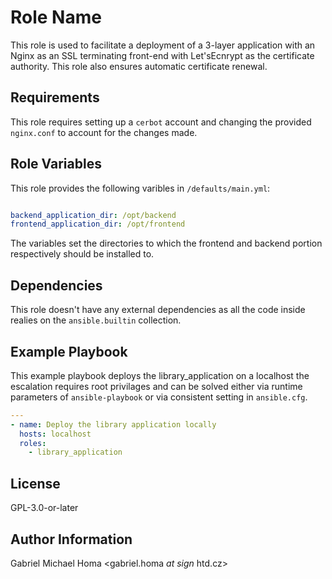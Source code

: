 Role Name
=========

This role is used to facilitate a deployment of a 3-layer application with an
Nginx as an SSL terminating front-end with Let'sEcnrypt as the certificate
authority. This role also ensures automatic certificate renewal.

Requirements
------------

This role requires setting up a `cerbot` account and changing the provided
`nginx.conf` to account for the changes made.

Role Variables
--------------

This role provides the following varibles in `/defaults/main.yml`:

```yaml

backend_application_dir: /opt/backend
frontend_application_dir: /opt/frontend
```

The variables set the directories to which the frontend and backend portion
respectively should be installed to.

Dependencies
------------

This role doesn't have any external dependencies as all the code inside realies
on the `ansible.builtin` collection.

Example Playbook
----------------

This example playbook deploys the library\_application on a localhost the
escalation requires root privilages and can be solved either via runtime
parameters of `ansible-playbook` or via consistent setting in `ansible.cfg`.

```yaml
---
- name: Deploy the library application locally
  hosts: localhost
  roles:
    - library_application
```

License
-------

GPL-3.0-or-later

Author Information
------------------

Gabriel Michael Homa <gabriel\.homa _at sign_ htd\.cz>
